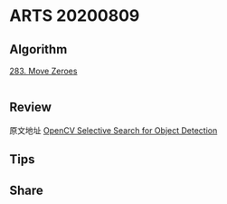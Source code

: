 # ARTS 20200809

## Algorithm

[283. Move Zeroes](https://leetcode-cn.com/problems/move-zeroes/)

```python
```

## Review

原文地址 [OpenCV Selective Search for Object Detection](https://www.pyimagesearch.com/2020/06/29/opencv-selective-search-for-object-detection/)

## Tips

## Share
